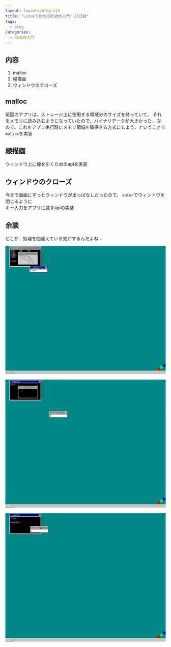 ```yaml
---
layout: layouts/blog.njk
title: "Linuxで始めるOS自作入門: 23日目"
tags:
  - blog
categories:
  - OS自作入門
---
```


## 内容

1. malloc
1. 線描画
1. ウィンドウのクローズ

## malloc

前回のアプリは、ストレージ上に使用する領域分のサイズを持っていて、
それをメモリに読み込むようになっていたので、バイナリデータが大きかった...
なので、これをアプリ実行時にメモリ領域を確保する方式にしよう、ということで
`malloc`を実装

## 線描画

ウィンドウ上に線を引くためのapiを実装

## ウィンドウのクローズ

今まで画面にずっとウィンドウが出っぱなしだったので、
`enter`でウィンドウを閉じるように\
キー入力をアプリに渡すapiの実装

## 余談

どこか、処理を間違えている気がするんだよね...

![osの画像1](os-23day-1.png)

![osの画像1](os-23day-2.png)

![osの画像1](os-23day-3.png)
